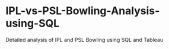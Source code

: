 # IPL-vs-PSL-Bowling-Analysis-using-SQL
Detailed analysis of IPL and PSL Bowling using SQL and Tableau

